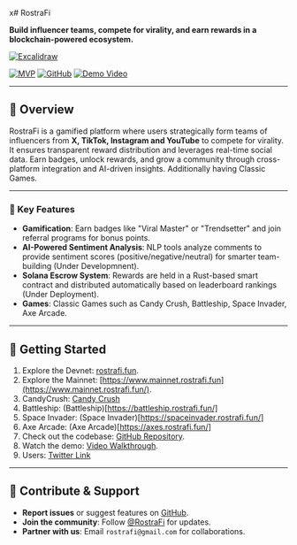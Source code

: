 x# RostraFi

**Build influencer teams, compete for virality, and earn rewards in a blockchain-powered ecosystem.**

[![Excalidraw](https://img.shields.io/badge/Excalidraw-Diagram-green)](https://excalidraw.com/#json=uEOWgLwwqzrTE6Sncm_6d,_RVQtjxvT7bYJ08HubGpQA)

[![MVP ](https://img.shields.io/badge/MVP-80%25%20Complete-yellow)](https://rostrafi.fun)
[![GitHub](https://img.shields.io/badge/GitHub-Open--Source-blue)](https://github.com/Rostra-Fi/RostraFi)
[![Demo Video](https://img.shields.io/badge/Demo-Video-red)](https://x.com/Ayushjhax/status/1931672879701106871)

---

## 🚀 Overview

RostraFi is a gamified platform where users strategically form teams of influencers from **X, TikTok, Instagram and YouTube** to compete for virality. It ensures transparent reward distribution and leverages real-time social data. Earn badges, unlock rewards, and grow a community through cross-platform integration and AI-driven insights. Additionally having Classic Games.

---

### 🌟 Key Features

- **Gamification**: Earn badges like "Viral Master" or "Trendsetter" and join referral programs for bonus points.
- **AI-Powered Sentiment Analysis**: NLP tools analyze comments to provide sentiment scores (positive/negative/neutral) for smarter team-building (Under Developmnent).
- **Solana Escrow System**: Rewards are held in a Rust-based smart contract and distributed automatically based on leaderboard rankings (Under Deployment).
- **Games**: Classic Games such as Candy Crush, Battleship, Space Invader, Axe Arcade.


---

## 🚦 Getting Started
1. Explore the Devnet: [rostrafi.fun](https://rostrafi.fun).
2. Explore the Mainnet: [https://www.mainnet.rostrafi.fun](https://www.mainnet.rostrafi.fun/).
3. CandyCrush: [Candy Crush](https://www.rostrafi.fun/levels-candycrush) 
4. Battleship: (Battleship)[https://battleship.rostrafi.fun/]
5. Space Invader: (Space Invader)[https://spaceinvader.rostrafi.fun/]
6. Axe Arcade: (Axe Arcade)[https://axes.rostrafi.fun/]
7. Check out the codebase: [GitHub Repository](https://github.com/Rostra-Fi/RostraFi).
8. Watch the demo: [Video Walkthrough](https://x.com/Ayushjhax/status/1931672879701106871).
9. Users: [Twitter Link](https://x.com/Ayushjhax/status/1931779552600076475)

---

## 🤝 Contribute & Support
- **Report issues** or suggest features on [GitHub](https://github.com/Rostra-Fi/RostraFi/issues).
- **Join the community**: Follow [@RostraFi](https://x.com/RostraFi) for updates.
- **Partner with us**: Email `rostrafi@gmail.com` for collaborations.
